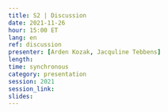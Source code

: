 ```yaml
---
title: S2 | Discussion
date: 2021-11-26
hour: 15:00 ET
lang: en
ref: discussion
presenter: [Arden Kozak, Jacquline Tebbens]
length:
time: synchronous
category: presentation
session: 2021
session_link:
slides:
---
```

